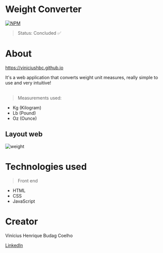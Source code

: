 # Weight Converter
[![NPM](https://img.shields.io/npm/l/react)](https://github.com/viniciushbc/viniciushbc.github.io/blob/main/LICENSE) 

> Status: Concluded ✅

# About 

https://viniciushbc.github.io

It's a web application that converts weight unit measures, really simple to use and very intuitive! <br> <br>
> Measurements used:
* Kg (Kilogram)
* Lb (Pound)
* Oz (Ounce)

## Layout web
![weight](https://user-images.githubusercontent.com/100978033/211914545-c55ca880-905b-4f72-aa22-7422541079fa.png)

# Technologies used
> Front end
- HTML
- CSS
- JavaScript

# Creator

Vinícius Henrique Budag Coelho

[LinkedIn](https://www.linkedin.com/in/vinícius-henrique-b24203234/)
